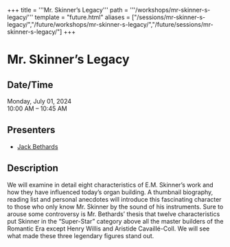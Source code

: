 +++
title = '''Mr. Skinner’s Legacy'''
path = '''/workshops/mr-skinner-s-legacy/'''
template = "future.html"
aliases = ["/sessions/mr-skinner-s-legacy/","/future/workshops/mr-skinner-s-legacy/","/future/sessions/mr-skinner-s-legacy/"]
+++

<h1>Mr. Skinner’s Legacy</h1>

<h2>Date/Time</h2>
<p>Monday, July 01, 2024<br>
10:00 AM – 10:45 AM</p>
<h2>Presenters</h2>
<ul>
<li><a href="/presenters/jack-bethards/">Jack Bethards</a></li>
</ul>
<h2>Description</h2>

We will examine in detail eight characteristics of E.M. Skinner’s work and how they have influenced today’s organ building. A thumbnail biography, reading list and personal anecdotes will introduce this fascinating character to those who only know Mr. Skinner by the sound of his instruments. Sure to arouse some controversy is Mr. Bethards’ thesis that twelve characteristics put Skinner in the “Super-Star” category above all the master builders of the Romantic Era except Henry Willis and Aristide Cavaillé-Coll. We will see what made these three legendary figures stand out.



